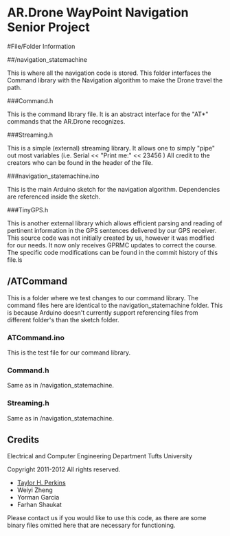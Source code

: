 AR.Drone WayPoint Navigation Senior Project
===========================================

#File/Folder Information

##/navigation_statemachine

This is where all the navigation code is stored. This folder interfaces the Command library with the Navigation algorithm to make the Drone travel the path. 

###Command.h

This is the command library file. It is an abstract interface for the "AT*" commands that the AR.Drone recognizes.

###Streaming.h

This is a simple (external) streaming library. It allows one to simply "pipe" out most variables (i.e. Serial << "Print me:" << 23456 ) All credit to the creators who can be found in the header of the file.

###navigation_statemachine.ino

This is the main Arduino sketch for the navigation algorithm. Dependencies are referenced inside the sketch. 

###TinyGPS.h

This is another external library which allows efficient parsing and reading of pertinent information in the GPS sentences delivered by our GPS receiver. This source code was not initially created by us, however it was modified for our needs. It now only receives GPRMC updates to correct the course. The specific code modifications can be found in the commit history of this file.ls

## /ATCommand

This is a folder where we test changes to our command library. The command files here are identical to the navigation_statemachine folder. This is because Arduino doesn't currently support referencing files from different folder's than the sketch folder. 

### ATCommand.ino

This is the test file for our command library. 

### Command.h

Same as in /navigation_statemachine.

### Streaming.h 

Same as in /navigation_statemachine.

Credits
-------

Electrical and Computer Engineering Department
Tufts University

Copyright 2011-2012
All rights reserved. 

* [Taylor H. Perkins](http://about.me/hwrdprkns)
* Weiyi Zheng
* Yorman Garcia
* Farhan Shaukat

Please contact us if you would like to use this code, as there are some binary files omitted here that are necessary for functioning. 

